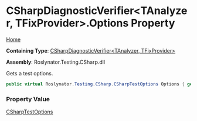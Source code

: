 # CSharpDiagnosticVerifier\<TAnalyzer, TFixProvider\>\.Options Property

[Home](../../../../../README.md)

**Containing Type**: [CSharpDiagnosticVerifier\<TAnalyzer, TFixProvider\>](../README.md)

**Assembly**: Roslynator\.Testing\.CSharp\.dll

  
Gets a test options\.

```csharp
public virtual Roslynator.Testing.CSharp.CSharpTestOptions Options { get; }
```

### Property Value

[CSharpTestOptions](../../CSharpTestOptions/README.md)

